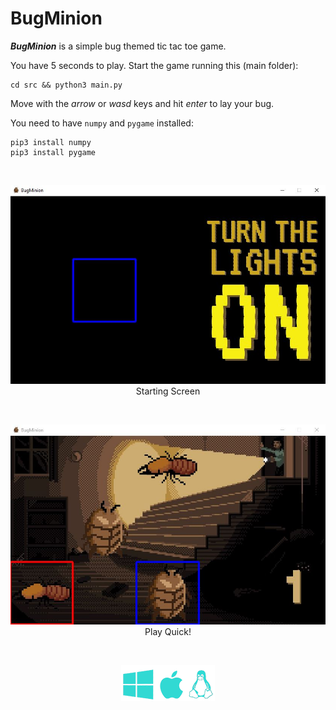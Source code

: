 # BugMinion

***BugMinion*** is a simple bug themed tic tac toe game.

You have 5 seconds to play. Start the game running this (main folder):
```
cd src && python3 main.py
```

Move with the _arrow_ or _wasd_ keys and hit _enter_ to lay your bug.

You need to have `numpy` and `pygame` installed:
```
pip3 install numpy
pip3 install pygame
```

<br><p align="center"><img src="./screenshots/startingscreen.png"/>Starting Screen</p>
<br><p align="center"><img src="./screenshots/game.png"/>Play Quick!</p>
<br><p align="center"><img src="./screenshots/platforms.png"/></p>